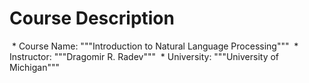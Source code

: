﻿# Course Description
﻿
﻿* Course Name: """Introduction to Natural Language Processing"""
﻿
﻿* Instructor: """Dragomir R. Radev"""
﻿
﻿* University: """University of Michigan"""
